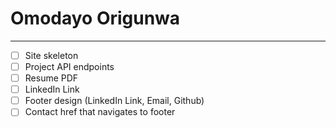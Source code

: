 # Omodayo Origunwa
---
- [ ] Site skeleton
- [ ] Project API endpoints
- [ ] Resume PDF
- [ ] LinkedIn Link
- [ ] Footer design (LinkedIn Link, Email, Github)
- [ ] Contact href that navigates to footer
